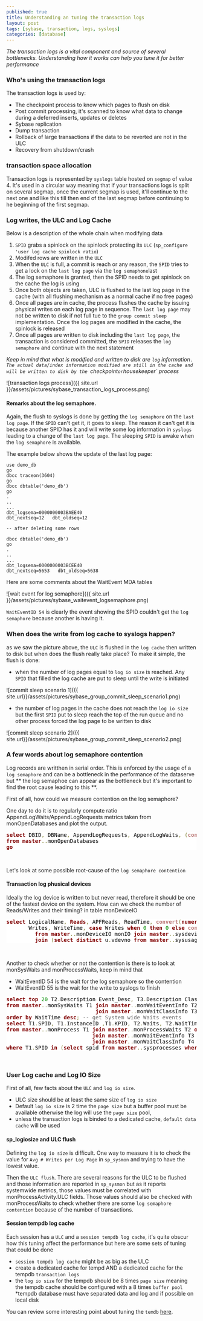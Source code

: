 ```yaml
---
published: true
title: Understanding an tuning the transaction logs
layout: post
tags: [sybase, transaction, logs, syslogs]
categories: [database]
---
```

*The transaction logs is a vital component and source of several bottlenecks. Understanding how it works can help you tune it for better performance*

<!--excerpt-->

### Who's using the transaction logs

The transaction logs is used by:

* The checkpoint process to know which pages to flush on disk
* Post commit processing, it's scanned to know what data to change during a deferred inserts, updates or deletes
* Sybase replication
* Dump transaction
* Rollback of large transactions if the data to be reverted are not in the ULC
* Recovery from shutdown/crash

### transaction space allocation

Transaction logs is represented by `syslogs` table hosted on `segmap` of value 4. It's used in a circular way meaning that if your transactions logs is split on several segmap, once the current segmap is used, it'll continue to the next one and like this till then end of the last segmap before continuing to he beginning of the first segmap.

### Log writes, the ULC and Log Cache

Below is a description of the whole chain when modifying data

1.  `SPID` grabs a spinlock on the spinlock protecting its `ULC` (`sp_configure 'user log cache spinlock ratio`)
1. Modifed rows are written in the `ULC`
1. When the `ULC` is full, a commit is reach or any reason, the `SPID` tries to get a lock on the `last log page` via the `log semaphone`last
1. The log semaphore is granted, then the SPID needs to get spinlock on the cache the log is using
1. Once both objects are taken, ULC is flushed to the last log page in the cache (with all flushing mechanism as a normal cache if no free pages)
1. Once all pages are in cache, the process flushes the cache by issuing physical writes on each log page in sequence. The `last log page` may not be written to disk if not full tue to the `group commit sleep` implementation. Once the log pages are modified in the cache, the spinlock is released
1. Once all pages are written to disk including the `last log page`, the transaction is considered committed, the `SPID` releases the `log semaphore` and continue with the next statement

*Keep in mind that what is modified and written to disk are `log` information`. The actual data/index information modified are still in the cache and will be written to disk by the `checkpoint` or `housekeeper` process*

![transaction logs process]({{ site.url }}/assets/pictures/sybase_transaction_logs_process.png)

#### Remarks about the log semaphore.

Again, the flush to syslogs is done by getting the `log semaphore` on the `last log page`. If the `SPID` can't get it, it goes to sleep. The reason it can't get it is because another SPID has it and will write some log information in `syslogs` leading to a change of the `last log page`. The sleeping `SPID` is awake when the `log semaphore` is available.

The example below shows the update of the last log page:

~~~
use demo_db
go
dbcc traceon(3604)
go
dbcc dbtable('demo_db')
go
.
..
...
dbt_logsema=0000000003BAEE40
dbt_nextseq=12   dbt_oldseq=12

-- after deleting some rows

dbcc dbtable('demo_db')
go
.
..
...
dbt_logsema=0000000003BCEE40
dbt_nextseq=5653   dbt_oldseq=5638
~~~

Here are some comments about the WaitEvent MDA tables

![wait event for log semaphore]({{ site.url }}/assets/pictures/sybase_waitevent_logsemaphore.png)

`WaitEventID 54` is clearly the event showing the SPID couldn't get the `log semaphore` because another is having it.

### When does the write from log cache to syslogs happen?

as we saw the picture above, the `ULC` is flushed in the `log cache` then written to disk but when does the flush really take place?
To make it simple, the flush is done:

* when the number of log pages equal to `log io size` is reached. Any `SPID` that filled the log cache are put to sleep until the write is initiated

![commit sleep scenario 1]({{ site.url}}/assets/pictures/sybase_group_commit_sleep_scenario1.png)

* the number of log pages in the cache does not reach the `log io size` but the first `SPID` put to sleep reach the top of the run queue and no other process forced the log page to be written to disk

![commit sleep scenario 2]({{ site.url}}/assets/pictures/sybase_group_commit_sleep_scenario2.png)

### A few words about log semaphore contention

Log records are writthen in serial order. This is enforced by the usage of a `log semaphore` and can be a bottleneck in the performance of the  dataserve but ** the log semaphoe can appear as the bottleneck but it's important to find the root cause leading to this **.

First of all, how could we measure contention on the log semaphore?

One day to do it is to regularly compute ratio AppendLogWaits/AppendLogRequests metrics taken from monOpenDatabases and plot the output.

<pre style='color:#000000;background:#ffffff;'><span style='color:#800000; font-weight:bold; '>select</span> DBID<span style='color:#808030; '>,</span> DBName<span style='color:#808030; '>,</span> AppendLogRequests<span style='color:#808030; '>,</span> AppendLogWaits<span style='color:#808030; '>,</span> <span style='color:#808030; '>(</span><span style='color:#bb7977; font-weight:bold; '>convert</span><span style='color:#808030; '>(</span><span style='color:#800000; font-weight:bold; '>numeric</span><span style='color:#808030; '>(</span><span style='color:#008c00; '>10</span><span style='color:#808030; '>,</span><span style='color:#008c00; '>0</span><span style='color:#808030; '>)</span><span style='color:#808030; '>,</span>AppendLogWaits<span style='color:#808030; '>)</span><span style='color:#808030; '>/</span><span style='color:#bb7977; font-weight:bold; '>convert</span><span style='color:#808030; '>(</span><span style='color:#800000; font-weight:bold; '>numeric</span><span style='color:#808030; '>(</span><span style='color:#008c00; '>10</span><span style='color:#808030; '>,</span><span style='color:#008c00; '>0</span><span style='color:#808030; '>)</span><span style='color:#808030; '>,</span>AppendLogRequests<span style='color:#808030; '>)</span><span style='color:#808030; '>)</span><span style='color:#808030; '>*</span><span style='color:#008c00; '>100</span> <span style='color:#800000; font-weight:bold; '>as</span> <span style='color:#0000e6; '>'LogContention%'</span>  
<span style='color:#800000; font-weight:bold; '>from</span> <span style='color:#800000; font-weight:bold; '>master</span><span style='color:#808030; '>.</span><span style='color:#808030; '>.</span>monOpenDatabases
<span style='color:#800000; font-weight:bold; '>go</span>
</pre>
<br/>

Let's look at some possible root-cause of the `log semaphore contention`

#### Transaction log phusical devices

Ideally the log device is written to but never read, therefore it should be one of the fastest device on the system. How can we check the number of Reads/Writes and their timing? in table monDeviceIO

<pre style='color:#000000;background:#ffffff;'><span style='color:#800000; font-weight:bold; '>select</span> LogicalName<span style='color:#808030; '>,</span> <span style='color:#800000; font-weight:bold; '>Reads</span><span style='color:#808030; '>,</span> APFReads<span style='color:#808030; '>,</span> ReadTime<span style='color:#808030; '>,</span> <span style='color:#bb7977; font-weight:bold; '>convert</span><span style='color:#808030; '>(</span><span style='color:#800000; font-weight:bold; '>numeric</span><span style='color:#808030; '>(</span><span style='color:#008c00; '>10</span><span style='color:#808030; '>,</span><span style='color:#008c00; '>0</span><span style='color:#808030; '>)</span><span style='color:#808030; '>,</span>ReadTime<span style='color:#808030; '>)</span><span style='color:#808030; '>/</span><span style='color:#808030; '>(</span><span style='color:#800000; font-weight:bold; '>Reads</span> <span style='color:#808030; '>+</span> APFReads<span style='color:#808030; '>)</span> <span style='color:#800000; '>"Read_ms"</span><span style='color:#808030; '>,</span> 
       Writes<span style='color:#808030; '>,</span> WriteTime<span style='color:#808030; '>,</span> <span style='color:#800000; font-weight:bold; '>case</span> Writes <span style='color:#800000; font-weight:bold; '>when</span> <span style='color:#008c00; '>0</span> <span style='color:#800000; font-weight:bold; '>then</span> <span style='color:#008c00; '>0</span> <span style='color:#800000; font-weight:bold; '>else</span> <span style='color:#bb7977; font-weight:bold; '>convert</span><span style='color:#808030; '>(</span><span style='color:#800000; font-weight:bold; '>numeric</span><span style='color:#808030; '>(</span><span style='color:#008c00; '>10</span><span style='color:#808030; '>,</span><span style='color:#008c00; '>0</span><span style='color:#808030; '>)</span><span style='color:#808030; '>,</span>WriteTime<span style='color:#808030; '>)</span><span style='color:#808030; '>/</span>Writes <span style='color:#800000; font-weight:bold; '>end</span> <span style='color:#800000; '>"Writes_ms"</span><span style='color:#808030; '>,</span> DevSemaphoreRequests<span style='color:#808030; '>,</span> DevSemaphoreWaits  
         <span style='color:#800000; font-weight:bold; '>from</span> <span style='color:#800000; font-weight:bold; '>master</span><span style='color:#808030; '>.</span><span style='color:#808030; '>.</span>monDeviceIO monIO <span style='color:#800000; font-weight:bold; '>join</span> <span style='color:#800000; font-weight:bold; '>master</span><span style='color:#808030; '>.</span><span style='color:#808030; '>.</span>sysdevices dev <span style='color:#800000; font-weight:bold; '>on</span> monIO<span style='color:#808030; '>.</span>LogicalName <span style='color:#808030; '>=</span> dev<span style='color:#808030; '>.</span>name 
         <span style='color:#800000; font-weight:bold; '>join</span> <span style='color:#808030; '>(</span><span style='color:#800000; font-weight:bold; '>select</span> <span style='color:#800000; font-weight:bold; '>distinct</span> u<span style='color:#808030; '>.</span>vdevno <span style='color:#800000; font-weight:bold; '>from</span> <span style='color:#800000; font-weight:bold; '>master</span><span style='color:#808030; '>.</span><span style='color:#808030; '>.</span>sysusages u <span style='color:#800000; font-weight:bold; '>join</span> <span style='color:#800000; font-weight:bold; '>master</span><span style='color:#808030; '>.</span><span style='color:#808030; '>.</span>sysdatabases d <span style='color:#800000; font-weight:bold; '>on</span> d<span style='color:#808030; '>.</span>dbid <span style='color:#808030; '>=</span> u<span style='color:#808030; '>.</span>dbid <span style='color:#800000; font-weight:bold; '>where</span> d<span style='color:#808030; '>.</span>name <span style='color:#808030; '>=</span> <span style='color:#0000e6; '>'BBVA_CONVERSION_DEBUG'</span><span style='color:#808030; '>)</span> dev_used  <span style='color:#800000; font-weight:bold; '>on</span> dev<span style='color:#808030; '>.</span>vdevno <span style='color:#808030; '>=</span> dev_used<span style='color:#808030; '>.</span>vdevno<span style='color:#808030; '>;</span> <span style='color:#696969; '>--IO speed information</span>
</pre>
<br/>

Another to check whether or not the contention is there is to look at monSysWaits and monProcessWaits, keep in mind that
* WaitEventID 54 is the wait for the log semaphore so the contention
* WaitEventID 55 is the wait for the write to syslogs to finish

<pre style='color:#000000;background:#ffffff;'><span style='color:#800000; font-weight:bold; '>select</span> <span style='color:#800000; font-weight:bold; '>top</span> <span style='color:#008c00; '>20</span> T2<span style='color:#808030; '>.</span>Description Event_Desc<span style='color:#808030; '>,</span> T3<span style='color:#808030; '>.</span>Description Class_Desc<span style='color:#808030; '>,</span> T1<span style='color:#808030; '>.</span>WaitEventID<span style='color:#808030; '>,</span> T1<span style='color:#808030; '>.</span>WaitTime<span style='color:#808030; '>,</span> T1<span style='color:#808030; '>.</span>Waits<span style='color:#808030; '>,</span> <span style='color:#bb7977; font-weight:bold; '>convert</span><span style='color:#808030; '>(</span><span style='color:#800000; font-weight:bold; '>numeric</span><span style='color:#808030; '>(</span><span style='color:#008c00; '>10</span><span style='color:#808030; '>,</span><span style='color:#008c00; '>0</span><span style='color:#808030; '>)</span><span style='color:#808030; '>,</span>WaitTime<span style='color:#808030; '>)</span><span style='color:#808030; '>/</span>Waits <span style='color:#800000; '>"ms/Wait"</span>
<span style='color:#800000; font-weight:bold; '>from</span> <span style='color:#800000; font-weight:bold; '>master</span><span style='color:#808030; '>.</span><span style='color:#808030; '>.</span>monSysWaits T1 <span style='color:#800000; font-weight:bold; '>join</span> <span style='color:#800000; font-weight:bold; '>master</span><span style='color:#808030; '>.</span><span style='color:#808030; '>.</span>monWaitEventInfo T2 <span style='color:#800000; font-weight:bold; '>on</span> T1<span style='color:#808030; '>.</span>WaitEventID <span style='color:#808030; '>=</span> T2<span style='color:#808030; '>.</span>WaitEventID 
                            <span style='color:#800000; font-weight:bold; '>join</span> <span style='color:#800000; font-weight:bold; '>master</span><span style='color:#808030; '>.</span><span style='color:#808030; '>.</span>monWaitClassInfo T3 <span style='color:#800000; font-weight:bold; '>on</span> T2<span style='color:#808030; '>.</span>WaitClassID <span style='color:#808030; '>=</span> T3<span style='color:#808030; '>.</span>WaitClassID 
<span style='color:#800000; font-weight:bold; '>order</span> <span style='color:#800000; font-weight:bold; '>by</span> WaitTime <span style='color:#800000; font-weight:bold; '>desc</span><span style='color:#808030; '>;</span> <span style='color:#696969; '>-- get System wide Waits events</span>
<span style='color:#800000; font-weight:bold; '>select</span> T1<span style='color:#808030; '>.</span>SPID<span style='color:#808030; '>,</span> T1<span style='color:#808030; '>.</span>InstanceID <span style='color:#808030; '>,</span>T1<span style='color:#808030; '>.</span>KPID<span style='color:#808030; '>,</span> T2<span style='color:#808030; '>.</span>Waits<span style='color:#808030; '>,</span> T2<span style='color:#808030; '>.</span>WaitTime<span style='color:#808030; '>,</span> <span style='color:#bb7977; font-weight:bold; '>convert</span><span style='color:#808030; '>(</span><span style='color:#800000; font-weight:bold; '>numeric</span><span style='color:#808030; '>(</span><span style='color:#008c00; '>10</span><span style='color:#808030; '>,</span><span style='color:#008c00; '>0</span><span style='color:#808030; '>)</span><span style='color:#808030; '>,</span>T2<span style='color:#808030; '>.</span>WaitTime<span style='color:#808030; '>)</span><span style='color:#808030; '>/</span>T2<span style='color:#808030; '>.</span>Waits <span style='color:#800000; '>"ms/Wait"</span><span style='color:#808030; '>,</span> T3<span style='color:#808030; '>.</span>Description Event_Desc<span style='color:#808030; '>,</span> T4<span style='color:#808030; '>.</span>Description Class_Desc
<span style='color:#800000; font-weight:bold; '>from</span> <span style='color:#800000; font-weight:bold; '>master</span><span style='color:#808030; '>.</span><span style='color:#808030; '>.</span>monProcess T1 <span style='color:#800000; font-weight:bold; '>join</span> <span style='color:#800000; font-weight:bold; '>master</span><span style='color:#808030; '>.</span><span style='color:#808030; '>.</span>monProcessWaits T2 <span style='color:#800000; font-weight:bold; '>on</span> T1<span style='color:#808030; '>.</span>SPID <span style='color:#808030; '>=</span> T2<span style='color:#808030; '>.</span>SPID <span style='color:#800000; font-weight:bold; '>and</span> T1<span style='color:#808030; '>.</span>InstanceID <span style='color:#808030; '>=</span> T2<span style='color:#808030; '>.</span>InstanceID <span style='color:#800000; font-weight:bold; '>and</span> T1<span style='color:#808030; '>.</span>KPID <span style='color:#808030; '>=</span> T2<span style='color:#808030; '>.</span>KPID 
                           <span style='color:#800000; font-weight:bold; '>join</span> <span style='color:#800000; font-weight:bold; '>master</span><span style='color:#808030; '>.</span><span style='color:#808030; '>.</span>monWaitEventInfo T3 <span style='color:#800000; font-weight:bold; '>on</span> T2<span style='color:#808030; '>.</span>WaitEventID <span style='color:#808030; '>=</span> T3<span style='color:#808030; '>.</span>WaitEventID
                           <span style='color:#800000; font-weight:bold; '>join</span> <span style='color:#800000; font-weight:bold; '>master</span><span style='color:#808030; '>.</span><span style='color:#808030; '>.</span>monWaitClassInfo T4 <span style='color:#800000; font-weight:bold; '>on</span> T3<span style='color:#808030; '>.</span>WaitClassID <span style='color:#808030; '>=</span> T4<span style='color:#808030; '>.</span>WaitClassID
<span style='color:#800000; font-weight:bold; '>where</span> T1<span style='color:#808030; '>.</span>SPID <span style='color:#800000; font-weight:bold; '>in</span> <span style='color:#808030; '>(</span><span style='color:#800000; font-weight:bold; '>select</span> spid <span style='color:#800000; font-weight:bold; '>from</span> <span style='color:#800000; font-weight:bold; '>master</span><span style='color:#808030; '>.</span><span style='color:#808030; '>.</span>sysprocesses <span style='color:#800000; font-weight:bold; '>where</span> dbid <span style='color:#800000; font-weight:bold; '>in</span> <span style='color:#808030; '>(</span><span style='color:#800000; font-weight:bold; '>select</span> dbid <span style='color:#800000; font-weight:bold; '>from</span> <span style='color:#800000; font-weight:bold; '>master</span><span style='color:#808030; '>.</span><span style='color:#808030; '>.</span>sysdatabases <span style='color:#800000; font-weight:bold; '>where</span> name <span style='color:#808030; '>=</span> <span style='color:#0000e6; '>'ENV0000121_20864313'</span><span style='color:#808030; '>)</span><span style='color:#808030; '>)</span><span style='color:#808030; '>;</span> <span style='color:#696969; '>-- get process Waits events</span>
</pre>
<br/>

### User Log cache and Log IO Size

First of all, few facts about the `ULC` and `log io size`.

* ULC size should be at least the same size of `log io size`
* Default `log io size` is 2 time the `page size` but  a buffer pool must be available otherwise the log will use the `page size` pool,
* unless the transaction logs is binded to a dedicated cache, `default data cache` will be used

#### sp_logiosize and ULC flush

Defining the `log io size` is difficult. One way to measure it is to check the value for `Avg # Writes per Log Page` in `sp_sysmon` and trying to have the lowest value.

Then the `ULC flush`. There are several reasons for the ULC to be flushed and those information are reported in `sp_sysmon` but as it reports systemwide metrics, those values must be correlated with monProcessActivity.ULC fields. Those values should also be checked with monProcessWaits to check whether there are some `log semaphore contention` because of the number of transactions.

#### Session tempdb log cache

Each session has a `ULC` and a `session tempdb log cache`, it's quite obscur how this tuning affect the performance but here are some sets of tuning that could be done
* `session tempdb log cache` might be as big as the ULC
* create a dedicated cache for tempd AND a dedicated cache for the tempdb `transaction logs`
* the `log io size` for the tempdb should be 8 times `page size` meaning the tempdb cache should be configured with a 8 times `buffer pool`
*tempdb database must have separated data and log and if possible on local disk

You can review some interesting point about tuning the `temdb` [here](http://www.slideshare.net/SAPTechnology/ase-tempdb-performance-tuning).